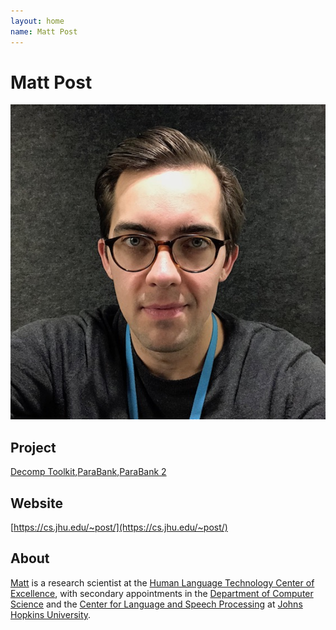 ```yaml
---
layout: home
name: Matt Post
---
```


# Matt Post

![Image](/images/mpost.jpg)

## Project

[Decomp Toolkit](http://decomp.io/projects/decomp-toolkit/),[ParaBank](http://decomp.io/projects/parabank/),[ParaBank 2](http://decomp.io/projects/parabank2/)

## Website

[https://cs.jhu.edu/~post/](https://cs.jhu.edu/~post/)

## About

[Matt](http://www.cs.jhu.edu/~post/) is a research scientist at the [Human Language Technology Center of Excellence](http://hltcoe.jhu.edu/), with secondary appointments in the [Department of Computer Science](https://www.cs.jhu.edu/) and the [Center for Language and Speech Processing](http://clsp.jhu.edu/) at [Johns Hopkins University](https://www.jhu.edu/).
